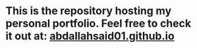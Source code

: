 # This is the repository hosting my personal portfolio. Feel free to check it out at: [abdallahsaid01.github.io](abdallahsaid01.github.io)